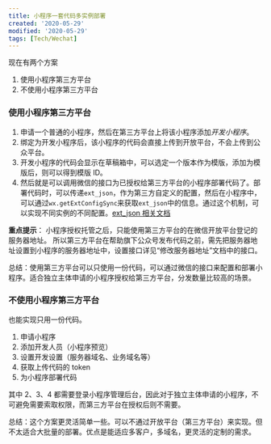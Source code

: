 ```yaml
---
title: 小程序一套代码多实例部署
created: '2020-05-29'
modified: '2020-05-29'
tags: [Tech/Wechat]
---
```


现在有两个方案

1. 使用小程序第三方平台
2. 不使用小程序第三方平台

### 使用小程序第三方平台

1. 申请一个普通的小程序，然后在第三方平台上将该小程序添加*开发小程序*。
2. 绑定为开发小程序后，该小程序的代码会直接上传到开放平台，不会上传到公众平台。
3. 开发小程序的代码会显示在草稿箱中，可以选定一个版本作为模版，添加为模版后，则可以得到模版 ID。
4. 然后就是可以调用微信的接口为已授权给第三方平台的小程序部署代码了。部署代码时，可以传递`ext_json`，作为第三方自定义的配置，然后在小程序中，可以通过`wx.getExtConfigSync`来获取`ext_json`中的信息。通过这个机制，可以实现不同实例的不同配置。[ext_json 相关文档](https://developers.weixin.qq.com/miniprogram/dev/devtools/ext.html#%E5%B0%8F%E7%A8%8B%E5%BA%8F%E6%A8%A1%E6%9D%BF%E5%BC%80%E5%8F%91)

**重点提示**：
小程序授权托管之后，只能使用第三方平台的在微信开放平台登记的服务器地址。
所以第三方平台在帮助旗下公众号发布代码之前，需先把服务器地址设置到小程序的服务器地址中，设置接口详见“修改服务器地址”文档中的接口。

总结：使用第三方平台可以只使用一份代码，可以通过微信的接口来配置和部署小程序。适合独立主体申请的小程序授权给第三方平台，分发数量比较高的场景。

### 不使用小程序第三方平台

也能实现只用一份代码。

1. 申请小程序
2. 添加开发人员（小程序预览）
3. 设置开发设置（服务器域名、业务域名等）
4. 获取上传代码的 token
5. 为小程序部署代码

其中 2、3、4 都需要登录小程序管理后台，因此对于独立主体申请的小程序，不可避免需要索取权限，而第三方平台在授权后则不需要。

总结：这个方案更灵活简单一些。可以不通过开放平台（第三方平台）来实现。但不太适合大批量的部署。优点是能适应多客户，多域名，更灵活的定制的需求。
